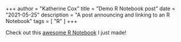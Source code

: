 +++
author = "Katherine Cox"
title = "Demo R Notebook post"
date = "2021-05-25"
description = "A post announcing and linking to an R Notebook"
tags = [
    "R"
]
+++

Check out this [awesome R Notebook](/notebooks/RNotebook_demo.nb.html) I just made!
